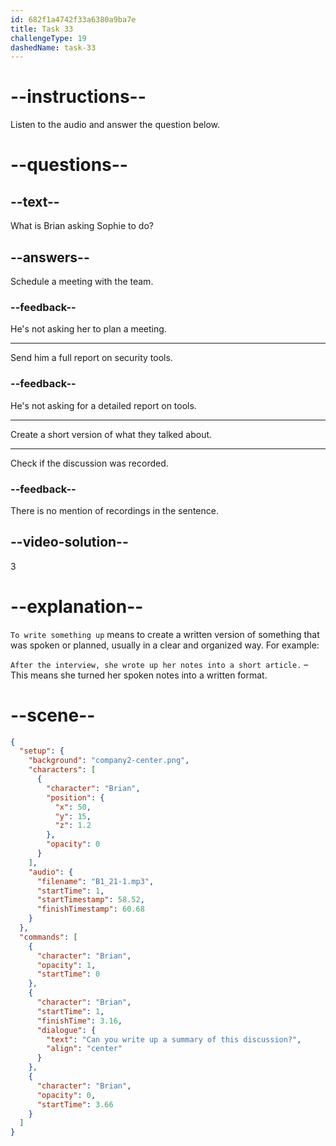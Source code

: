 ```yaml
---
id: 682f1a4742f33a6380a9ba7e
title: Task 33
challengeType: 19
dashedName: task-33
---
```


<!-- (Audio) Brian: Can you write up a summary of this discussion? -->

# --instructions--

Listen to the audio and answer the question below.

# --questions--

## --text--

What is Brian asking Sophie to do?

## --answers--

Schedule a meeting with the team.

### --feedback--

He's not asking her to plan a meeting.

---

Send him a full report on security tools.

### --feedback--

He's not asking for a detailed report on tools.

---

Create a short version of what they talked about.

---

Check if the discussion was recorded.

### --feedback--

There is no mention of recordings in the sentence.

## --video-solution--

3

# --explanation--

`To write something up` means to create a written version of something that was spoken or planned, usually in a clear and organized way. For example:

`After the interview, she wrote up her notes into a short article.` – This means she turned her spoken notes into a written format.

# --scene--

```json
{
  "setup": {
    "background": "company2-center.png",
    "characters": [
      {
        "character": "Brian",
        "position": {
          "x": 50,
          "y": 15,
          "z": 1.2
        },
        "opacity": 0
      }
    ],
    "audio": {
      "filename": "B1_21-1.mp3",
      "startTime": 1,
      "startTimestamp": 58.52,
      "finishTimestamp": 60.68
    }
  },
  "commands": [
    {
      "character": "Brian",
      "opacity": 1,
      "startTime": 0
    },
    {
      "character": "Brian",
      "startTime": 1,
      "finishTime": 3.16,
      "dialogue": {
        "text": "Can you write up a summary of this discussion?",
        "align": "center"
      }
    },
    {
      "character": "Brian",
      "opacity": 0,
      "startTime": 3.66
    }
  ]
}
```
